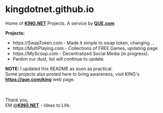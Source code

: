 # kingdotnet.github.io

Home of <a href="https://king.net"><b>KING.NET</b></a> Projects. A service by <a href="https://que.com"><b>QUE.com</b></a>

<b>Projects:</b>
<ul>
  <li>https://SwapToken.com - Made it simple to swap token, changing ...</li>
  <li>https://MultiPlaying.com - Collections of FREE Games, updating page</li>
  <li>https://MyScoop.com - Decentralized Social Media (in progress).</li>
  <li>Pardon our dust, list will continue to update.</li>
</ul>
<p>
<b>NOTE:</b> I updated this README as soon as practical.<br \>
Some projects also posted here to bring awareness, visit KING's <a href="https://que.com/king"><b>https://que.com/king</b></a> web page.
</p>
<br \>
<br \>
Thank you,<br \>
EM @<a href="https://king.net"><b>KING.NET</b></a> - Ideas to Life.

  
